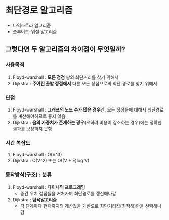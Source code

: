 # 최단경로 알고리즘
* 다익스트라 알고리즘
* 플루이드-워셜 알고리즘

## 그렇다면 두 알고리즘의 차이점이 무엇일까?
###  사용목적
1. Floyd-warshall : **모든 정점** 쌍의 최단거리를 찾기 위해서
2. Dijkstra : **주어진 출발 정점에서** 다른 모든 정점으로의 최단 경로를 찾기 위해서

### 단점
1. Floyd-warshall : **그래프의 노드 수가 많은 경우**엔, 모든 정점들에 대해서 최단경로를 계산해야하므로 좋지 않음
2. Dijkstra : **음의 가중치가 존재하는 경우**(오히려 비용이 감소하는 경우)에는 정확한 결과를 보장하지 못함

### 시간 복잡도
1. Floyd-warshall : O(V^3)
2. Dijkstra : O(V^2) 또는 O((V + E)log V)

### 동작방식(구조) : 분류 
1. Floyd-warshall : **다이나믹 프로그래밍**
    * 중간 위치 정점들을 거쳐가며 최단경로를 갱신해나감
2. Dijkstra : **탐욕알고리즘**
    * 각 단계마다 현재까지의 계산값을 기반으로 최단거리값(최적해)만을 선택해나감